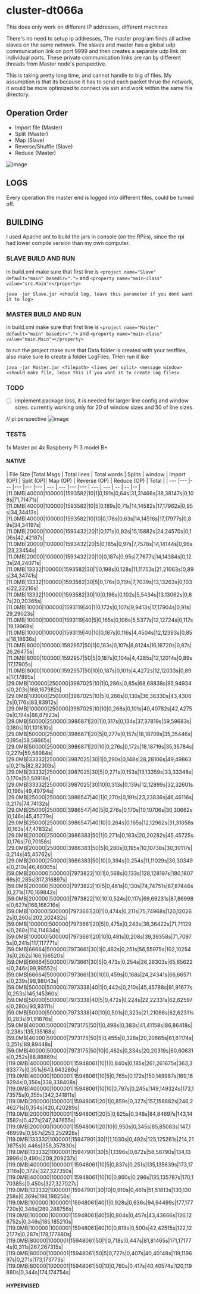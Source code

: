 # cluster-dt066a

This does only work on different IP addresses, different machines

There's no need to setup ip addresses, The master program finds all active slaves on the same network. The slaves and master has a global udp communication link on port 9999 and then creates a separate udp link on individual ports. These private communication links are ran by different threads from Master node's perspective.

This is taking pretty long time, and cannot handle to big of files. My assumption is that its because it has to send each packet thrue the network, it would be more optimized to connect via ssh and work within the same file directory.

## Operation Order

- Import file (Master)
- Split (Master)
- Map (Slave)
- Reverse/Shuffle (Slave)
- Reduce (Master)

![image](https://user-images.githubusercontent.com/43444902/69354735-e4ab4c00-0c80-11ea-85d6-e1e05f3fd083.png)

## LOGS

Every operation the master end is logged into different files, could be turned off.

## BUILDING

I used Apache ant to build the jars in console (on the RPi:s), since the rpi had lower compile version than my own computer.

### SLAVE BUILD AND RUN

in build.xml make sure that first line is
`<project name="Slave" default="main" basedir=".">`
and
`<property name="main-class" value="src.Main"></property>`

`java -jar Slave.jar <should log, leave this parameter if you dont want it to log>`

### MASTER BUILD AND RUN

in build.xml make sure that first line is
`<project name="Master" default="main" basedir=".">`
and
`<property name="main-class" value="main.Main"></property>`

to run the project make sure that Data folder is created with your testfiles, also make sure to create a folder LogFiles. THen run it like

`java -jar Master.jar <filepath> <lines per split> <message window> <should make file, leave this if you want it to create log files>`

### TODO

- [ ] implement package loss, it is needed for larger line config and window sizes. currently working only for 20 of window sizes and 50 of line sizes


// pi perspective
![image](https://user-images.githubusercontent.com/43444902/69355146-9a769a80-0c81-11ea-860a-8fae77390435.png)

### TESTS

1x Master pc
4x Raspberry Pi 3 model B+

#### NATIVE

| File Size  |Total Msgs |     Total lines    | Total words    | Splits    | window | Import (OP) | Split (OP)| Map (OP) | Reverse (OP) | Reduce (OP) | Total | 
| ---       |---       |---       |---       |---       |---       | ---      | ---       |---     |---     | --- | --- | -- | -- |-- |
|11.0MB|40000|100000|1593582|10|1|0,191s|0,64s|31,31466s|38,38147s|0,108s|71,71471s|
|11.0MB|40000|100000|1593582|10|5|0,189s|0,71s|14,14582s|17,17962s|0,95s|34,34413s|
|11.0MB|40000|100000|1593582|10|10|0,178s|0,63s|14,14516s|17,17977s|0,89s|34,34197s|
|11.0MB|20000|100000|1593432|20|1|0,171s|0,92s|15,15882s|24,24570s|0,106s|42,42187s|
|11.0MB|20000|100000|1593432|20|5|0,185s|0,97s|7,7578s|14,14144s|0,96s|23,23454s|
|11.0MB|20000|100000|1593432|20|10|0,187s|0,95s|7,7677s|14,14384s|0,123s|24,24071s|
|11.0MB|13332|100000|1593582|30|1|0,198s|0,128s|11,11753s|21,21063s|0,89s|34,34741s|
|11.0MB|13332|100000|1593582|30|5|0,176s|0,119s|7,7039s|13,13263s|0,103s|22,22216s|
|11.0MB|13332|100000|1593582|30|10|0,196s|0,102s|5,5434s|13,13062s|0,87s|20,20365s|
|11.0MB|10000|100000|1593119|40|1|0,172s|0,107s|9,9413s|17,17904s|0,91s|29,29023s|
|11.0MB|10000|100000|1593119|40|5|0,165s|0,106s|5,5377s|12,12724s|0,117s|19,19969s|
|11.0MB|10000|100000|1593119|40|10|0,187s|0,116s|4,4504s|12,12393s|0,85s|18,18636s|
|11.0MB|8000|100000|1592957|50|1|0,183s|0,107s|8,8124s|16,16720s|0,87s|26,26475s|
|11.0MB|8000|100000|1592957|50|5|0,187s|0,104s|4,4285s|12,12014s|0,89s|17,17905s|
|11.0MB|8000|100000|1592957|50|10|0,187s|0,101s|4,4272s|12,12033s|0,89s|17,17895s|
|29.0MB|100000|250000|3987025|10|1|0,286s|0,85s|68,68838s|95,94934s|0,203s|168,167982s|
|29.0MB|100000|250000|3987025|10|5|0,266s|0,130s|36,36330s|43,43062s|0,176s|83,83912s|
|29.0MB|100000|250000|3987025|10|10|0,268s|0,101s|40,40782s|42,42750s|0,194s|88,87923s|
|29.0MB|50000|250000|3986871|20|1|0,317s|0,134s|37,37819s|59,59683s|0,180s|101,101810s|
|29.0MB|50000|250000|3986871|20|5|0,277s|0,157s|18,18709s|35,35446s|0,195s|58,58665s|
|29.0MB|50000|250000|3986871|20|10|0,276s|0,172s|18,18719s|35,35784s|0,227s|59,58984s|
|29.0MB|33332|250000|3987025|30|1|0,290s|0,148s|28,28106s|49,49863s|0,211s|82,82303s|
|29.0MB|33332|250000|3987025|30|5|0,271s|0,153s|13,13359s|33,33348s|0,170s|50,50918s|
|29.0MB|33332|250000|3987025|30|10|0,313s|0,139s|12,12899s|32,32601s|0,196s|49,49794s|
|29.0MB|25000|250000|3986547|40|1|0,270s|0,191s|23,23836s|46,46116s|0,217s|74,74132s|
|29.0MB|25000|250000|3986547|40|5|0,276s|0,170s|10,10706s|30,30662s|0,146s|45,45279s|
|29.0MB|25000|250000|3986547|40|10|0,264s|0,165s|12,12962s|31,31058s|0,163s|47,47832s|
|29.0MB|20000|250000|3986383|50|1|0,271s|0,183s|20,20282s|45,45725s|0,176s|70,70158s|
|29.0MB|20000|250000|3986383|50|5|0,280s|0,195s|10,10738s|30,30117s|0,214s|45,45762s|
|29.0MB|20000|250000|3986383|50|10|0,394s|0,254s|11,11029s|30,30349s|0,210s|46,46005s|
|59.0MB|200000|500000|7973822|10|1|0,568s|0,133s|128,128197s|180,180769s|0,285s|317,316897s|
|59.0MB|200000|500000|7973822|10|5|0,461s|0,130s|74,74751s|87,87446s|0,271s|170,169842s|
|59.0MB|200000|500000|7973822|10|10|0,524s|0,117s|69,69231s|87,86998s|0,627s|166,166216s|
|59.0MB|100000|500000|7973661|20|1|0,474s|0,211s|75,74968s|120,120262s|0,260s|202,202432s|
|59.0MB|100000|500000|7973661|20|5|0,475s|0,243s|36,36422s|71,71129s|0,268s|114,114834s|
|59.0MB|100000|500000|7973661|20|10|0,481s|0,208s|39,39358s|71,70975s|0,241s|117,117771s|
|59.0MB|66664|500000|7973661|30|1|0,462s|0,251s|56,55975s|102,102543s|0,262s|166,166520s|
|59.0MB|66664|500000|7973661|30|5|0,473s|0,254s|26,26303s|65,65622s|0,246s|99,99552s|
|59.0MB|66664|500000|7973661|30|10|0,459s|0,168s|24,24341s|66,66571s|0,239s|98,98043s|
|59.0MB|50000|500000|7973338|40|1|0,442s|0,210s|45,45788s|91,91677s|0,253s|145,145360s|
|59.0MB|50000|500000|7973338|40|5|0,472s|0,224s|22,22331s|62,62597s|0,280s|93,93111s|
|59.0MB|50000|500000|7973338|40|10|0,501s|0,323s|21,21086s|62,62311s|0,283s|91,91876s|
|59.0MB|40000|500000|7973175|50|1|0,498s|0,383s|41,41158s|86,86418s|0,238s|135,135168s|
|59.0MB|40000|500000|7973175|50|5|0,455s|0,328s|20,20665s|61,61174s|0,251s|89,89448s|
|59.0MB|40000|500000|7973175|50|10|0,462s|0,334s|20,20319s|60,60631s|0,252s|88,88869s|
|119.0MB|400000|1000001|15948061|10|1|0,840s|0,185s|261,261675s|363,363377s|0,351s|643,643286s|
|119.0MB|400000|1000001|15948061|10|5|0,765s|0,172s|150,149987s|169,169294s|0,356s|338,338408s|
|119.0MB|400000|1000001|15948061|10|10|0,797s|0,245s|149,149324s|173,173575s|0,355s|342,341811s|
|119.0MB|200000|1000001|15948061|20|1|0,859s|0,327s|157,156882s|246,246271s|0,354s|420,420289s|
|119.0MB|200000|1000001|15948061|20|5|0,825s|0,348s|84,84697s|143,143582s|0,427s|247,247655s|
|119.0MB|200000|1000001|15948061|20|10|0,950s|0,345s|85,85083s|147,146959s|0,557s|253,252928s|
|119.0MB|133332|1000001|15947901|30|1|1,1030s|0,492s|125,125261s|214,213875s|0,446s|358,357830s|
|119.0MB|133332|1000001|15947901|30|5|1,1396s|0,672s|58,58790s|134,133996s|0,490s|209,209237s|
|119.0MB|400000|1000001|15948061|10|5|0,837s|0,251s|135,135639s|173,173116s|0,372s|327,327350s|
|119.0MB|400000|1000001|15948061|10|10|0,860s|0,296s|135,135787s|170,170385s|0,450s|327,327027s|
|119.0MB|133332|1000001|15947901|30|10|0,910s|0,461s|51,51813s|130,130258s|0,369s|198,198256s|
|119.0MB|100000|1000001|15948061|40|1|0,928s|0,636s|94,94499s|177,177720s|0,346s|289,288756s|
|119.0MB|100000|1000001|15948061|40|5|0,804s|0,457s|43,43666s|126,126752s|0,346s|185,185210s|
|119.0MB|100000|1000001|15948061|40|10|0,819s|0,500s|42,42515s|122,122177s|0,287s|178,177880s|
|119.0MB|80000|1000001|15948061|50|1|0,718s|0,447s|81,81465s|171,171774s|0,311s|267,267315s|
|119.0MB|80000|1000001|15948061|50|5|0,727s|0,407s|40,40148s|119,119697s|0,271s|173,173773s|
|119.0MB|80000|1000001|15948061|50|10|0,760s|0,417s|40,40574s|120,119880s|0,344s|174,174754s|


#### HYPERVISED
